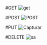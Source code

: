 #GET
![get](https://github.com/ChavesVini/Bertoti/assets/126925449/50127c1e-8873-4025-8fa0-582339f79e66)

#POST
![POST](https://github.com/ChavesVini/Bertoti/assets/126925449/3d8615eb-bce7-4e4a-8857-62c8122651e7)

#PUT
![Capturar](https://github.com/ChavesVini/Bertoti/assets/126925449/7464b8a2-d370-4341-a844-d9a60afa620a)

#DELETE
![sa](https://github.com/ChavesVini/Bertoti/assets/126925449/cdb944a7-9d84-4514-8f2c-d2605b36af2c)
